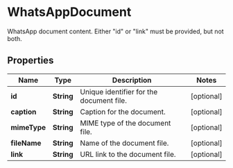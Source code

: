 

# WhatsAppDocument

WhatsApp document content. Either \"id\" or \"link\" must be provided, but not both.

## Properties

| Name | Type | Description | Notes |
|------------ | ------------- | ------------- | -------------|
|**id** | **String** | Unique identifier for the document file. |  [optional] |
|**caption** | **String** | Caption for the document. |  [optional] |
|**mimeType** | **String** | MIME type of the document file. |  [optional] |
|**fileName** | **String** | Name of the document file. |  [optional] |
|**link** | **String** | URL link to the document file. |  [optional] |



